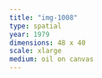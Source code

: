 ```yaml
---
title: "img-1008"
type: spatial
year: 1979
dimensions: 48 x 40
scale: xlarge
medium: oil on canvas
---
```

